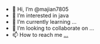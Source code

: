 - 👋 Hi, I’m @majian7805
- 👀 I’m interested in java
- 🌱 I’m currently learning ...
- 💞️ I’m looking to collaborate on ...
- 📫 How to reach me [...](https://github.com/majian7805/maloney)

<!---
majian7805/majian7805 is a ✨ special ✨ repository because its `README.md` (this file) appears on your GitHub profile.
You can click the Preview link to take a look at your changes.
--->
